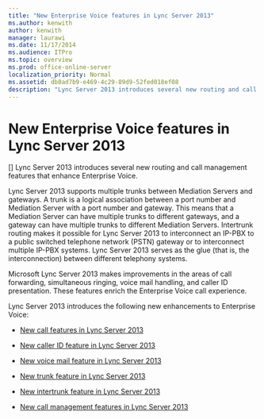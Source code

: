 ```yaml
---
title: "New Enterprise Voice features in Lync Server 2013"
ms.author: kenwith
author: kenwith
manager: laurawi
ms.date: 11/17/2014
ms.audience: ITPro
ms.topic: overview
ms.prod: office-online-server
localization_priority: Normal
ms.assetid: db0ad7b9-e469-4c29-89d9-52fed018ef08
description: "Lync Server 2013 introduces several new routing and call management features that enhance Enterprise Voice."
---
```


# New Enterprise Voice features in Lync Server 2013
[]
Lync Server 2013 introduces several new routing and call management features that enhance Enterprise Voice.
  
Lync Server 2013 supports multiple trunks between Mediation Servers and gateways. A trunk is a logical association between a port number and Mediation Server with a port number and gateway. This means that a Mediation Server can have multiple trunks to different gateways, and a gateway can have multiple trunks to different Mediation Servers. Intertrunk routing makes it possible for Lync Server 2013 to interconnect an IP-PBX to a public switched telephone network (PSTN) gateway or to interconnect multiple IP-PBX systems. Lync Server 2013 serves as the glue (that is, the interconnection) between different telephony systems. 
  
Microsoft Lync Server 2013 makes improvements in the areas of call forwarding, simultaneous ringing, voice mail handling, and caller ID presentation. These features enrich the Enterprise Voice call experience.
  
Lync Server 2013 introduces the following new enhancements to Enterprise Voice:
  
- [New call features in Lync Server 2013](new-call-features.md)
    
- [New caller ID feature in Lync Server 2013](new-caller-id-feature.md)
    
- [New voice mail feature in Lync Server 2013](new-voice-mail-feature.md)
    
- [New trunk feature in Lync Server 2013](new-trunk-feature.md)
    
- [New intertrunk feature in Lync Server 2013](new-intertrunk-feature.md)
    
- [New call management features in Lync Server 2013](new-call-management-features.md)
    

